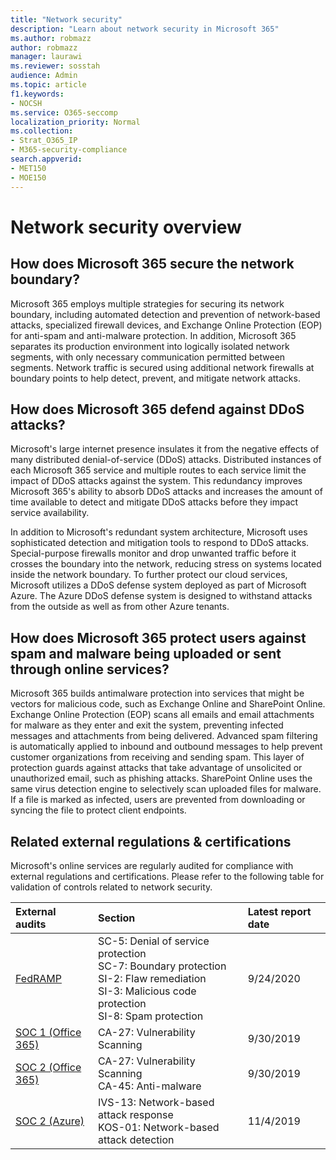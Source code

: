 ```yaml
---
title: "Network security"
description: "Learn about network security in Microsoft 365"
ms.author: robmazz
author: robmazz
manager: laurawi
ms.reviewer: sosstah
audience: Admin
ms.topic: article
f1.keywords:
- NOCSH
ms.service: O365-seccomp
localization_priority: Normal
ms.collection:
- Strat_O365_IP
- M365-security-compliance
search.appverid:
- MET150
- MOE150
---
```


# Network security overview

## How does Microsoft 365 secure the network boundary?

Microsoft 365 employs multiple strategies for securing its network boundary, including automated detection and prevention of network-based attacks, specialized firewall devices, and Exchange Online Protection (EOP) for anti-spam and anti-malware protection. In addition, Microsoft 365 separates its production environment into logically isolated network segments, with only necessary communication permitted between segments. Network traffic is secured using additional network firewalls at boundary points to help detect, prevent, and mitigate network attacks.

## How does Microsoft 365 defend against DDoS attacks?

Microsoft's large internet presence insulates it from the negative effects of many distributed denial-of-service (DDoS) attacks. Distributed instances of each Microsoft 365 service and multiple routes to each service limit the impact of DDoS attacks against the system. This redundancy improves Microsoft 365's ability to absorb DDoS attacks and increases the amount of time available to detect and mitigate DDoS attacks before they impact service availability.

In addition to Microsoft's redundant system architecture, Microsoft uses sophisticated detection and mitigation tools to respond to DDoS attacks. Special-purpose firewalls monitor and drop unwanted traffic before it crosses the boundary into the network, reducing stress on systems located inside the network boundary. To further protect our cloud services, Microsoft utilizes a DDoS defense system deployed as part of Microsoft Azure. The Azure DDoS defense system is designed to withstand attacks from the outside as well as from other Azure tenants.

## How does Microsoft 365 protect users against spam and malware being uploaded or sent through online services?

Microsoft 365 builds antimalware protection into services that might be vectors for malicious code, such as Exchange Online and SharePoint Online. Exchange Online Protection (EOP) scans all emails and email attachments for malware as they enter and exit the system, preventing infected messages and attachments from being delivered. Advanced spam filtering is automatically applied to inbound and outbound messages to help prevent customer organizations from receiving and sending spam. This layer of protection guards against attacks that take advantage of unsolicited or unauthorized email, such as phishing attacks. SharePoint Online uses the same virus detection engine to selectively scan uploaded files for malware. If a file is marked as infected, users are prevented from downloading or syncing the file to protect client endpoints.

## Related external regulations & certifications

Microsoft's online services are regularly audited for compliance with external regulations and certifications. Please refer to the following table for validation of controls related to network security.

| **External audits** | **Section** | **Latest report date** |
|:--------------------|:------------|:-----------------------|
| [FedRAMP](https://sip.compliance.microsoft.com/compliancemanager) | SC-5: Denial of service protection <br> SC-7: Boundary protection <br> SI-2: Flaw remediation <br> SI-3: Malicious code protection <br> SI-8: Spam protection | 9/24/2020 |
| [SOC 1 (Office 365) ](https://servicetrust.microsoft.com/ViewPage/MSComplianceGuideV3?command=Download&downloadType=Document&downloadId=b07c0f7b-6bd5-4544-8255-7a5f14bf914a&tab=7027ead0-3d6b-11e9-b9e1-290b1eb4cdeb&docTab=7027ead0-3d6b-11e9-b9e1-290b1eb4cdeb_SOC_/_SSAE_16_Reports) | CA-27: Vulnerability Scanning | 9/30/2019 |
| [SOC 2 (Office 365)](https://servicetrust.microsoft.com/ViewPage/MSComplianceGuideV3?command=Download&downloadType=Document&downloadId=fa062990-e758-4ddc-ace3-7fb21a301d09&tab=7027ead0-3d6b-11e9-b9e1-290b1eb4cdeb&docTab=7027ead0-3d6b-11e9-b9e1-290b1eb4cdeb_SOC_/_SSAE_16_Rep-11e9-b9e1-290b1eb4cdeb_SOC_/_SSAE_16_Reports) | CA-27: Vulnerability Scanning <br> CA-45: Anti-malware | 9/30/2019 |
| [SOC 2 (Azure)](https://servicetrust.microsoft.com/ViewPage/MSComplianceGuideV3?command=Download&downloadType=Document&downloadId=22d75122-9d83-4b44-8e25-c273dcbafdc3&tab=7027ead0-3d6b-11e9-b9e1-290b1eb4cdeb&docTab=7027ead0-3d6b-11e9-b9e1-290b1eb4cdeb_SOC_/_SSAE_16_Reports) | IVS-13: Network-based attack response <br> KOS-01: Network-based attack detection | 11/4/2019 |